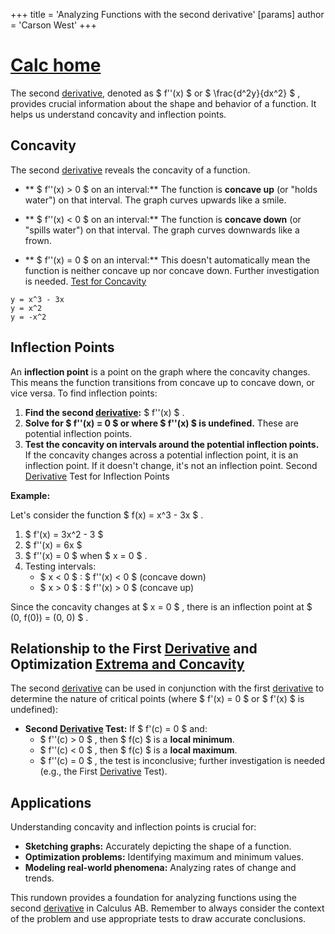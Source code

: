 +++
 title = 'Analyzing Functions with the second derivative'
[params]
	author = 'Carson West'
+++
# [Calc home](./../calc-home/)

The second [derivative](./../derivative/), denoted as  $ f''(x) $  or  $ \frac{d^2y}{dx^2} $ , provides crucial information about the shape and behavior of a function.  It helps us understand concavity and inflection points.

## Concavity

The second [derivative](./../derivative/) reveals the concavity of a function.

* ** $ f''(x) > 0 $  on an interval:** The function is **concave up** (or "holds water") on that interval.  The graph curves upwards like a smile.

* ** $ f''(x) < 0 $  on an interval:** The function is **concave down** (or "spills water") on that interval. The graph curves downwards like a frown.

* ** $ f''(x) = 0 $  on an interval:** This doesn't automatically mean the function is neither concave up nor concave down.  Further investigation is needed. [Test for Concavity](./../test-for-concavity/)

```desmos-graph
y = x^3 - 3x
y = x^2
y = -x^2
```

## Inflection Points

An **inflection point** is a point on the graph where the concavity changes.  This means the function transitions from concave up to concave down, or vice versa.  To find inflection points:

1. **Find the second [derivative](./../derivative/):**  $ f''(x) $ .
2. **Solve for  $ f''(x) = 0 $  or where  $ f''(x) $  is undefined.**  These are potential inflection points.
3. **Test the concavity on intervals around the potential inflection points.** If the concavity changes across a potential inflection point, it is an inflection point. If it doesn't change, it's not an inflection point. Second [Derivative](./../derivative/) Test for Inflection Points

**Example:**

Let's consider the function  $ f(x) = x^3 - 3x $ .

1.  $ f'(x) = 3x^2 - 3 $ 
2.  $ f''(x) = 6x $ 
3.  $ f''(x) = 0 $  when  $ x = 0 $ .
4. Testing intervals:
    *  $ x < 0 $ :  $ f''(x) < 0 $  (concave down)
    *  $ x > 0 $ :  $ f''(x) > 0 $  (concave up)

Since the concavity changes at  $ x = 0 $ , there is an inflection point at  $ (0, f(0)) = (0, 0) $ .


## Relationship to the First [Derivative](./../derivative/) and Optimization [Extrema and Concavity](./../extrema-and-concavity/)

The second [derivative](./../derivative/) can be used in conjunction with the first [derivative](./../derivative/) to determine the nature of critical points (where  $ f'(x) = 0 $  or  $ f'(x) $  is undefined):

* **Second [Derivative](./../derivative/) Test:** If  $ f'(c) = 0 $  and:
    *  $ f''(c) > 0 $ , then  $ f(c) $  is a **local minimum**.
    *  $ f''(c) < 0 $ , then  $ f(c) $  is a **local maximum**.
    *  $ f''(c) = 0 $ , the test is inconclusive; further investigation is needed (e.g., the First [Derivative](./../derivative/) Test).


## Applications

Understanding concavity and inflection points is crucial for:

* **Sketching graphs:** Accurately depicting the shape of a function.
* **Optimization problems:** Identifying maximum and minimum values.
* **Modeling real-world phenomena:** Analyzing rates of change and trends.


This rundown provides a foundation for analyzing functions using the second [derivative](./../derivative/) in Calculus AB.  Remember to always consider the context of the problem and use appropriate tests to draw accurate conclusions.
